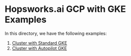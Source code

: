 # Hopsworks.ai GCP with GKE Examples

In this directory, we have the following examples:

1. [Cluster with Standard GKE](./standard)
4. [Cluster with Autopilot GKE](./autopilot)